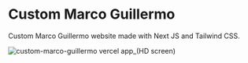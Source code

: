 # Custom Marco Guillermo
Custom Marco Guillermo website made with Next JS and Tailwind CSS.

![custom-marco-guillermo vercel app_(HD screen)](https://github.com/PedroL22/Custom-Marco-Guillermo/assets/40894497/6ecd6a35-1eef-4a76-acb6-0b3bcb07da66)
